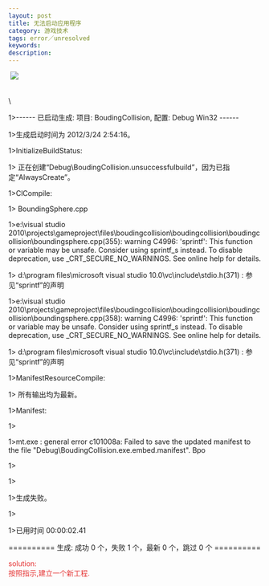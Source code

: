 ```yaml
---
layout: post
title: 无法启动应用程序
category: 游戏技术
tags: error／unresolved
keywords: 
description: 
---
```


 ![](maiku://attachment/无法启动应用层程序.jpg)

\
\

1\>------ 已启动生成: 项目: BoudingCollision, 配置: Debug Win32 ------

1\>生成启动时间为 2012/3/24 2:54:16。

1\>InitializeBuildStatus:

1\>
正在创建“Debug\\BoudingCollision.unsuccessfulbuild”，因为已指定“AlwaysCreate”。

1\>ClCompile:

1\> BoundingSphere.cpp

1\>e:\\visual studio
2010\\projects\\gameproject\\files\\boudingcollision\\boudingcollision\\boudingcollision\\boundingsphere.cpp(355):
warning C4996: 'sprintf': This function or variable may be unsafe.
Consider using sprintf\_s instead. To disable deprecation, use
\_CRT\_SECURE\_NO\_WARNINGS. See online help for details.

1\> d:\\program files\\microsoft visual studio
10.0\\vc\\include\\stdio.h(371) : 参见“sprintf”的声明

1\>e:\\visual studio
2010\\projects\\gameproject\\files\\boudingcollision\\boudingcollision\\boudingcollision\\boundingsphere.cpp(358):
warning C4996: 'sprintf': This function or variable may be unsafe.
Consider using sprintf\_s instead. To disable deprecation, use
\_CRT\_SECURE\_NO\_WARNINGS. See online help for details.

1\> d:\\program files\\microsoft visual studio
10.0\\vc\\include\\stdio.h(371) : 参见“sprintf”的声明

1\>ManifestResourceCompile:

1\> 所有输出均为最新。

1\>Manifest:

1\>

1\>mt.exe : general error c101008a: Failed to save the updated manifest
to the file "Debug\\BoudingCollision.exe.embed.manifest". Bpo

1\>

1\>

1\>生成失败。

1\>

1\>已用时间 00:00:02.41

========== 生成: 成功 0 个，失败 1 个，最新 0 个，跳过 0 个 ==========

<span style="color:#e53333;">solution:</span>\
 <span style="color:#e53333;">按照指示,建立一个新工程.</span>








